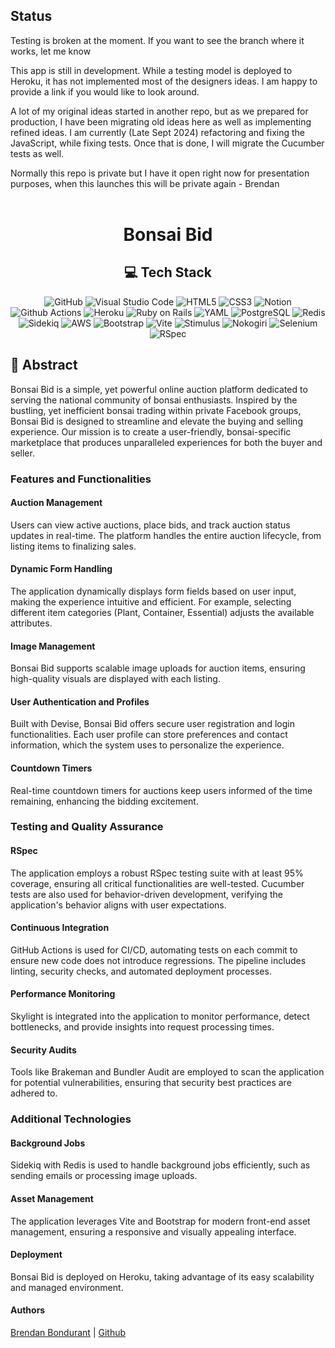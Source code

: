 <br></br>
## Status
Testing is broken at the moment. If you want to see the branch where it works, let me know

This app is still in development. While a testing model is deployed to Heroku, it has not implemented most of the designers ideas. I am happy to provide a link if you would like to look around. 

A lot of my original ideas started in another repo, but as we prepared for production, I have been migrating old ideas here as well as implementing refined ideas. I am currently (Late Sept 2024) refactoring and fixing the JavaScript, while fixing tests. Once that is done, I will migrate the Cucumber tests as well. 

Normally this repo is private but I have it open right now for presentation purposes, when this launches this will be private again - Brendan
<br></br>


<div align="center">
<h1> Bonsai Bid </h1>

## :computer: Tech Stack <br>
![GitHub](https://img.shields.io/badge/github-%23121011.svg?style=for-the-badge&logo=github&logoColor=white)
![Visual Studio Code](https://img.shields.io/badge/Visual%20Studio%20Code-0078d7.svg?style=for-the-badge&logo=visual-studio-code&logoColor=white)
![HTML5](https://img.shields.io/badge/html5-%23E34F26.svg?style=for-the-badge&logo=html5&logoColor=white)
![CSS3](https://img.shields.io/badge/css3-%231572B6.svg?style=for-the-badge&logo=css3&logoColor=white)
![Notion](https://img.shields.io/badge/Notion-%23000000.svg?style=for-the-badge&logo=notion&logoColor=white)
![Github Actions](https://img.shields.io/badge/GitHub_Actions-2088FF?style=for-the-badge&logo=github-actions&logoColor=white)
![Heroku](https://img.shields.io/badge/Heroku-430098?style=for-the-badge&logo=heroku&logoColor=white)
![Ruby on Rails](https://img.shields.io/badge/Ruby_on_Rails-CC0000?style=for-the-badge&logo=ruby-on-rails&logoColor=white)
![YAML](https://img.shields.io/badge/yaml-%23ffffff.svg?style=for-the-badge&logo=yaml&logoColor=151515)
![PostgreSQL](https://img.shields.io/badge/PostgreSQL-316192?style=for-the-badge&logo=postgresql&logoColor=white)
![Redis](https://img.shields.io/badge/redis-%23DC382D.svg?style=for-the-badge&logo=redis&logoColor=white)
![Sidekiq](https://img.shields.io/badge/sidekiq-%23DC382D.svg?style=for-the-badge&logo=sidekiq&logoColor=white)
![AWS](https://img.shields.io/badge/Amazon%20AWS-%23232F3E.svg?style=for-the-badge&logo=amazon-aws&logoColor=white)
![Bootstrap](https://img.shields.io/badge/Bootstrap-%23563D7C.svg?style=for-the-badge&logo=bootstrap&logoColor=white)
![Vite](https://img.shields.io/badge/Vite-%23646CFF.svg?style=for-the-badge&logo=vite&logoColor=white)
![Stimulus](https://img.shields.io/badge/Stimulus-%23D94E78.svg?style=for-the-badge&logo=stimulus&logoColor=white)
![Nokogiri](https://img.shields.io/badge/Nokogiri-%23E95420.svg?style=for-the-badge&logo=ruby&logoColor=white)
![Selenium](https://img.shields.io/badge/Selenium-%2343B02A.svg?style=for-the-badge&logo=selenium&logoColor=white)
![RSpec](https://img.shields.io/badge/RSpec-%23FFC107.svg?style=for-the-badge&logo=rspec&logoColor=white)
</div>

## :closed_book: Abstract

Bonsai Bid is a simple, yet powerful online auction platform dedicated to serving the national community of bonsai enthusiasts. Inspired by the bustling, yet inefficient bonsai trading within private Facebook groups, Bonsai Bid is designed to streamline and elevate the buying and selling experience. Our mission is to create a user-friendly, bonsai-specific marketplace that produces unparalleled experiences for both the buyer and seller.




### Features and Functionalities
#### Auction Management 
Users can view active auctions, place bids, and track auction status updates in real-time. The platform handles the entire auction lifecycle, from listing items to finalizing sales.

#### Dynamic Form Handling 
The application dynamically displays form fields based on user input, making the experience intuitive and efficient. For example, selecting different item categories (Plant, Container, Essential) adjusts the available attributes.

#### Image Management
Bonsai Bid supports scalable image uploads for auction items, ensuring high-quality visuals are displayed with each listing.

#### User Authentication and Profiles
Built with Devise, Bonsai Bid offers secure user registration and login functionalities. Each user profile can store preferences and contact information, which the system uses to personalize the experience.

#### Countdown Timers
Real-time countdown timers for auctions keep users informed of the time remaining, enhancing the bidding excitement.

### Testing and Quality Assurance
#### RSpec 
The application employs a robust RSpec testing suite with at least 95% coverage, ensuring all critical functionalities are well-tested. Cucumber tests are also used for behavior-driven development, verifying the application's behavior aligns with user expectations.

#### Continuous Integration 
GitHub Actions is used for CI/CD, automating tests on each commit to ensure new code does not introduce regressions. The pipeline includes linting, security checks, and automated deployment processes.

#### Performance Monitoring 
Skylight is integrated into the application to monitor performance, detect bottlenecks, and provide insights into request processing times.

#### Security Audits 
Tools like Brakeman and Bundler Audit are employed to scan the application for potential vulnerabilities, ensuring that security best practices are adhered to.

### Additional Technologies
#### Background Jobs 
Sidekiq with Redis is used to handle background jobs efficiently, such as sending emails or processing image uploads.

#### Asset Management 
The application leverages Vite and Bootstrap for modern front-end asset management, ensuring a responsive and visually appealing interface.

#### Deployment 
Bonsai Bid is deployed on Heroku, taking advantage of its easy scalability and managed environment.

#### Authors
[Brendan Bondurant](https://www.linkedin.com/in/brendanbondurant) | [Github](https://github.com/brendan-bondurant)
<br></br>

</div>









